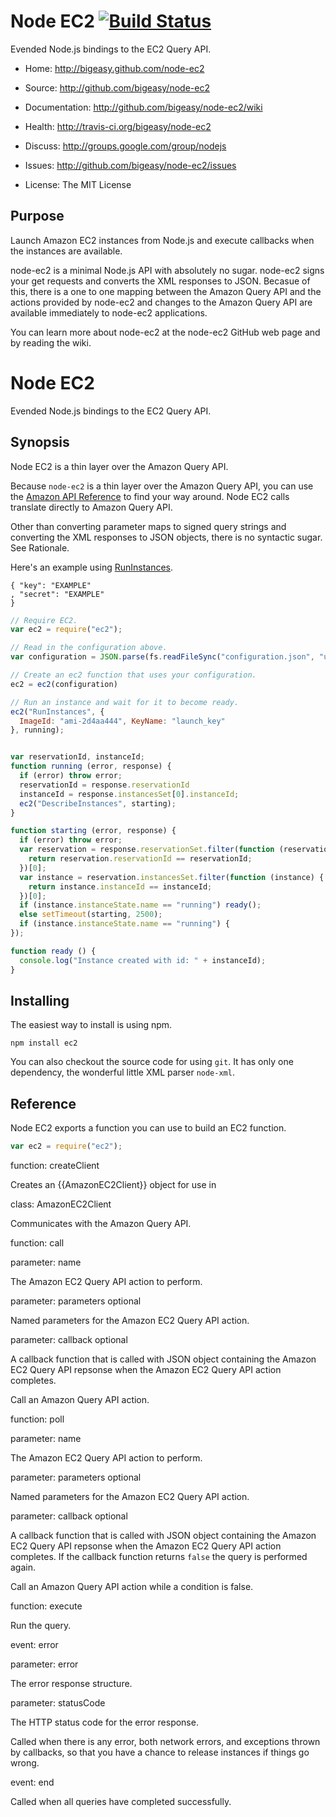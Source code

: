 # Node EC2 [![Build Status](https://secure.travis-ci.org/bigeasy/node-ec2.png?branch=master)](http://travis-ci.org/bigeasy/node-ec2)

Evended Node.js bindings to the EC2 Query API.

 * Home: http://bigeasy.github.com/node-ec2
 * Source: http://github.com/bigeasy/node-ec2
 * Documentation: http://github.com/bigeasy/node-ec2/wiki

 * Health: http://travis-ci.org/bigeasy/node-ec2

 * Discuss: http://groups.google.com/group/nodejs
 * Issues: http://github.com/bigeasy/node-ec2/issues

 * License: The MIT License

## Purpose

Launch Amazon EC2 instances from Node.js and execute callbacks when the
instances are available.

node-ec2 is a minimal Node.js API with absolutely no sugar. node-ec2 signs your
get requests and converts the XML responses to JSON. Becasue of this, there is a
one to one mapping between the Amazon Query API and the actions provided by
node-ec2 and changes to the Amazon Query API are available immediately to
node-ec2 applications.

You can learn more about node-ec2 at the node-ec2 GitHub web page and by reading
the wiki.

# Node EC2

Evended Node.js bindings to the EC2 Query API.

## Synopsis

Node EC2 is a thin layer over the Amazon Query API.

Because `node-ec2` is a thin layer over the Amazon Query API, you can use the
[Amazon API
Reference](http://docs.amazonwebservices.com/AWSEC2/latest/APIReference/index.html?query-apis.html)
to find your way around. Node EC2 calls translate directly to Amazon Query API.

Other than converting parameter maps to signed query strings and converting the
XML responses to JSON objects, there is no syntactic sugar. See Rationale.

Here's an example using
[RunInstances](http://docs.amazonwebservices.com/AWSEC2/latest/APIReference/index.html?ApiReference-query-RunInstances.html).

```
{ "key": "EXAMPLE"
, "secret": "EXAMPLE"
}
```

```javascript
// Require EC2.
var ec2 = require("ec2");

// Read in the configuration above.
var configuration = JSON.parse(fs.readFileSync("configuration.json", "utf8"));

// Create an ec2 function that uses your configuration.
ec2 = ec2(configuration)

// Run an instance and wait for it to become ready.
ec2("RunInstances", {
  ImageId: "ami-2d4aa444", KeyName: "launch_key"
}, running);


var reservationId, instanceId;
function running (error, response) {
  if (error) throw error;
  reservationId = response.reservationId
  instanceId = response.instancesSet[0].instanceId;
  ec2("DescribeInstances", starting);
}

function starting (error, response) {
  if (error) throw error;
  var reservation = response.reservationSet.filter(function (reservation) {
    return reservation.reservationId == reservationId;
  })[0];
  var instance = reservation.instancesSet.filter(function (instance) {
    return instance.instanceId == instanceId;
  })[0];
  if (instance.instanceState.name == "running") ready();
  else setTimeout(starting, 2500);
  if (instance.instanceState.name == "running") {
});

function ready () {
  console.log("Instance created with id: " + instanceId);
}
```

## Installing

The easiest way to install is using npm.

```
npm install ec2
```

You can also checkout the source code for using `git`. It has only one
dependency, the wonderful little XML parser `node-xml`.

## Reference

Node EC2 exports a function you can use to build an EC2 function.

```javascript
var ec2 = require("ec2");
```
function: createClient

Creates an {{AmazonEC2Client}} object for use in 

class: AmazonEC2Client

Communicates with the Amazon Query API.

function: call

  parameter: name

  The Amazon EC2 Query API action to perform.

  parameter: parameters optional

  Named parameters for the Amazon EC2 Query API action.

  parameter: callback   optional

  A callback function that is called with JSON object containing the Amazon EC2
  Query API repsonse when the Amazon EC2 Query API action completes.

Call an Amazon Query API action.

function: poll

  parameter: name

  The Amazon EC2 Query API action to perform.

  parameter: parameters optional

  Named parameters for the Amazon EC2 Query API action.

  parameter: callback   optional

  A callback function that is called with JSON object containing the Amazon EC2
  Query API repsonse when the Amazon EC2 Query API action completes. If the
  callback function returns `false` the query is performed again.

Call an Amazon Query API action while a condition is false.

function: execute

Run the query.

event: error

  parameter: error

  The error response structure.

  parameter: statusCode

  The HTTP status code for the error response.

Called when there is any error, both network errors, and exceptions thrown by
callbacks, so that you have a chance to release instances if things go wrong.


event: end

Called when all queries have completed successfully.
